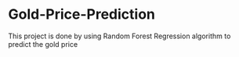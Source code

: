 # Gold-Price-Prediction
This project is done by using Random Forest Regression algorithm to predict the gold price
